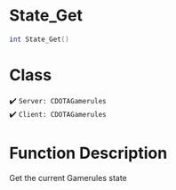 # State_Get
```lua
int State_Get()
```
# Class
✔️ `Server: CDOTAGamerules`  
✔️ `Client: CDOTAGamerules`  

# Function Description
Get the current Gamerules state
